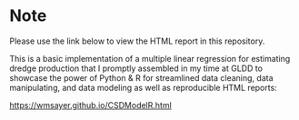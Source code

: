# Note

Please use the link below to view the HTML report in this repository.

This is a basic implementation of a multiple linear regression for estimating dredge production that I promptly assembled in my time at GLDD to showcase the power of Python & R for streamlined data cleaning, data manipulating, and data modeling as well as reproducible HTML reports:

https://wmsayer.github.io/CSDModelR.html
